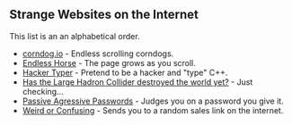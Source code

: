 ## Strange Websites on the Internet
This list is an an alphabetical order.
- [corndog.io](http://corndog.io) - Endless scrolling corndogs.
- [Endless Horse](http://endless.horse) - The page grows as you scroll.
- [Hacker Typer](http://www.hackertyper.com) - Pretend to be a hacker and "type" C++.
- [Has the Large Hadron Collider destroyed the world yet?](http://hasthelargehadroncolliderdestroyedtheworldyet.com) - Just checking...
- [Passive Agressive Passwords](https://trypap.com) - Judges you on a password you give it.
- [Weird or Confusing](https://weirdorconfusing.com) - Sends you to a random sales link on the internet.
